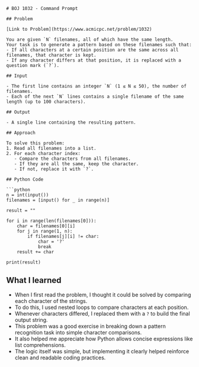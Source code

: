 ```
# BOJ 1032 - Command Prompt

## Problem

[Link to Problem](https://www.acmicpc.net/problem/1032)

You are given `N` filenames, all of which have the same length.  
Your task is to generate a pattern based on these filenames such that:
- If all characters at a certain position are the same across all filenames, that character is kept.
- If any character differs at that position, it is replaced with a question mark (`?`).

## Input

- The first line contains an integer `N` (1 ≤ N ≤ 50), the number of filenames.
- Each of the next `N` lines contains a single filename of the same length (up to 100 characters).

## Output

- A single line containing the resulting pattern.

## Approach

To solve this problem:
1. Read all filenames into a list.
2. For each character index:
   - Compare the characters from all filenames.
   - If they are all the same, keep the character.
   - If not, replace it with `?`.

## Python Code

```python
n = int(input())
filenames = [input() for _ in range(n)]

result = ""

for i in range(len(filenames[0])):
    char = filenames[0][i]
    for j in range(1, n):
        if filenames[j][i] != char:
            char = '?'
            break
    result += char

print(result)
```

## What I learned

- When I first read the problem, I thought it could be solved by comparing each character of the strings.
- To do this, I used nested loops to compare characters at each position.
- Whenever characters differed, I replaced them with a `?` to build the final output string.
- This problem was a good exercise in breaking down a pattern recognition task into simple character comparisons.
- It also helped me appreciate how Python allows concise expressions like list comprehensions.
- The logic itself was simple, but implementing it clearly helped reinforce clean and readable coding practices.
```
